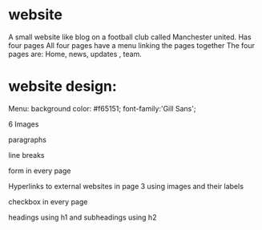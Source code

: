 # website
A small website like blog on a football club called Manchester united.
Has four pages
All four pages have a menu linking the pages together
The four pages are: 
Home, 
news,
updates ,
team.

# website design:
Menu:  background color: #f65151;  font-family:'Gill Sans';

6 Images

paragraphs

line breaks

form in every page

Hyperlinks to external websites in page 3 using images and their labels

checkbox in every page

headings using h1 and subheadings using h2



